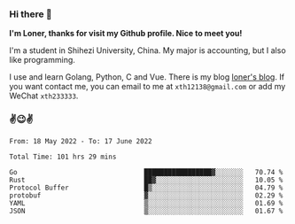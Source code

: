 ### Hi there 👋️

**I'm Loner, thanks for visit my Github profile. Nice to meet you!**

I'm a student in Shihezi University, China. My major is accounting, but I also like programming.

I use and learn Golang, Python, C and Vue. There is my blog [loner's blog](https://www.loner1024.top).  If you want contact me, you can email to me at `xth12138@gmail.com` or add my WeChat `xth233333`.

### ✌️😉✌️

<!--START_SECTION:waka-->

```text
From: 18 May 2022 - To: 17 June 2022

Total Time: 101 hrs 29 mins

Go                                █████████████████▓░░░░░░░   70.74 %
Rust                              ██▓░░░░░░░░░░░░░░░░░░░░░░   10.05 %
Protocol Buffer                   █▒░░░░░░░░░░░░░░░░░░░░░░░   04.79 %
protobuf                          ▓░░░░░░░░░░░░░░░░░░░░░░░░   02.29 %
YAML                              ▒░░░░░░░░░░░░░░░░░░░░░░░░   01.69 %
JSON                              ▒░░░░░░░░░░░░░░░░░░░░░░░░   01.67 %
```

<!--END_SECTION:waka-->



